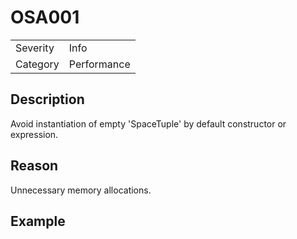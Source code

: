 # OSA001

<table>
<tr>
  <td>Severity</td>
  <td>Info</td>
</tr>
<tr>
  <td>Category</td>
  <td>Performance</td>
</tr>
</table>

## Description

Avoid instantiation of empty 'SpaceTuple' by default constructor or expression.

## Reason

Unnecessary memory allocations.

## Example
